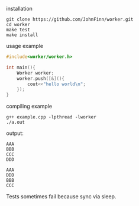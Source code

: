 installation
```
git clone https://github.com/JohnFinn/worker.git
cd worker
make test
make install
```

usage example
```c++
#include<worker/worker.h>

int main(){
    Worker worker;
	worker.push([&](){
        cout<<"hello world\n";
    });
}
```

compiling example
```
g++ example.cpp -lpthread -lworker
./a.out
```
output:
```
AAA
BBB
CCC
DDD

AAA
DDD
BBB
CCC
```

Tests sometimes fail because sync via sleep.

